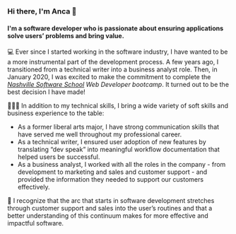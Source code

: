 ### Hi there, I'm Anca 👋

#### I'm a software developer who is passionate about ensuring applications solve users’ problems and bring value. 

 💻   Ever since I started working in the software industry, I have wanted to be a more instrumental part of the development process. A few years ago, I transitioned from a technical writer into a business analyst role. Then, in January 2020, I was excited to make the commitment to complete the *[Nashville Software School](http://nashvillesoftwareschool.com/) Web Developer bootcamp*. It turned out to be the best decision I have made!

 💁🏻‍♀️   In addition to my technical skills, I bring a wide variety of soft skills and business experience to the table:
* As a former liberal arts major, I have strong communication skills that have served me well throughout my professional career. 
* As a technical writer, I ensured user adoption of new features by translating “dev speak” into meaningful workflow documentation that helped users be successful.
* As a business analyst, I worked with all the roles in the company - from development to marketing and sales and customer support  - and provided the information they needed to support our customers effectively.

 🎯   I recognize that the arc that starts in software development stretches through customer support and sales into the user’s routines and that a better understanding of this continuum makes for more effective and impactful software. 

<!--
**ancasimon/ancasimon** is a ✨ _special_ ✨ repository because its `README.md` (this file) appears on your GitHub profile.

Here are some ideas to get you started:

- 🔭 I’m currently working on ...
- 🌱 I’m currently learning ...
- 👯 I’m looking to collaborate on ...
- 🤔 I’m looking for help with ...
- 💬 Ask me about ...
- 📫 How to reach me: ...
- 😄 Pronouns: ...
- ⚡ Fun fact: ...
-->
